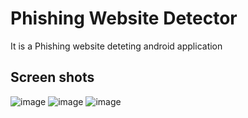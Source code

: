 # Phishing Website Detector

It is a Phishing website deteting android application

<h2>Screen shots</h2>

![image](https://user-images.githubusercontent.com/81254268/203391324-cb3662a7-56a3-4a64-b33a-e3cb6919f8b9.png)
![image](https://user-images.githubusercontent.com/81254268/203391348-7fd2380c-ff57-49ae-9db4-e7be3607fb00.png)
![image](https://user-images.githubusercontent.com/81254268/203391374-c6c8b37b-8829-4368-99f1-144ffa0d7931.png)
